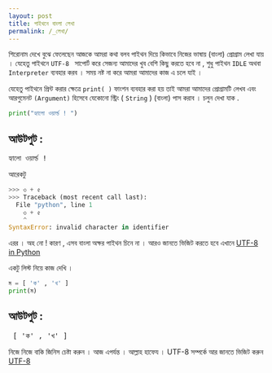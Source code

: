 ```yaml
---
layout: post
title: পাইথনে বাংলা লেখা 
permalink: /_লেখা/
---
```


শিরোনাম দেখে বুঝে ফেলেছেন আজকে আমরা কথা বলব পাইথন দিয়ে কিভাবে নিজের ভাষায় (বাংলা) প্রোগ্রাম লেখা যায় । যেহেতু পাইথনে `UTF-8 `
সাপোর্ট করে সেজন্য আমাদের খুব বেশি কিছু করতে হবে না , শুধু পাইথন `IDLE` অথবা `Interpreter` ব্যবহার করব । সময় নষ্ট না করে আমরা
আমাদের কাজ এ চলে যাই ।

যেহেতু পাইথনে প্রিন্ট করার ক্ষেত্রে `print( )` ফাংশন ব্যবহার করা হয় তাই আমরা আমাদের প্রোগ্রামটি লেখব এবং আরগুমেনট `(Argument)` হিসেবে 
যেকোনো স্ট্রিং ( `String` ) (বাংলা) পাস করাব । চলুন দেখা যাক .

```py
print("হ্যালো ওয়ার্ল্ড ! ")
```
## আউটপুট :
<pre>হ্যালো ওয়ার্ল্ড ! </pre>

আরেকটু 
```py 
>>> ৩ + ৫
>>> Traceback (most recent call last):
  File "python", line 1
    ৩ + ৫
    ^
SyntaxError: invalid character in identifier
```

এরর । অহ নো !
কারণ , এসব বাংলা অক্ষর পাইথন চিনে না  ।
আরও জানতে ভিজিট করতে হবে এখানে 
[UTF-8 in Python](https://docs.python.org/3/howto/unicode.html)

একটু লিস্ট নিয়ে কাজ দেখি ।

```py
ম = [ 'ক' , 'খ' ]
print(ম)
```
## আউটপুট :
<pre> [ 'ক' , 'খ' ] </pre>

নিজে নিজে বাকি জিনিস চেষ্টা করুন । আজ এপর্যন্ত । আল্লাহ হাফেয ।
UTF-8 সম্পর্কে আর জানতে ভিজিট করুন  [UTF-8](https://en.wikipedia.org/wiki/UTF-8)

